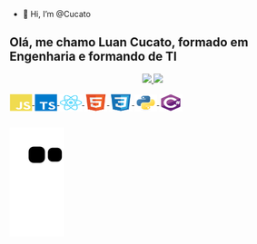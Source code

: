 - 👋 Hi, I’m @Cucato
 ## Olá, me chamo Luan Cucato, formado em Engenharia e formando de TI
<div align="center">
  <a href="https://github.com/Cucato">
  <img height="180em" src="https://github-readme-stats.vercel.app/api?username=Cucato&show_icons=true&theme=highcontrastl&include_all_commits=true&count_private=true"/>
  <img height="180em" src="https://github-readme-stats.vercel.app/api/top-langs/?username=Cucato&layout=compact&langs_count=7&theme=highcontrast"/>
</div>
<div style="display: inline_block"><br>
  <img align="center" alt="Cucato-Js" height="30" width="40" src="https://raw.githubusercontent.com/devicons/devicon/master/icons/javascript/javascript-plain.svg">
  <img align="center" alt="Cucato-Ts" height="30" width="40" src="https://raw.githubusercontent.com/devicons/devicon/master/icons/typescript/typescript-plain.svg">
  <img align="center" alt="Cucato-React" height="30" width="40" src="https://raw.githubusercontent.com/devicons/devicon/master/icons/react/react-original.svg">
  <img align="center" alt="Cucato-HTML" height="30" width="40" src="https://raw.githubusercontent.com/devicons/devicon/master/icons/html5/html5-original.svg">
  <img align="center" alt="Cucato-CSS" height="30" width="40" src="https://raw.githubusercontent.com/devicons/devicon/master/icons/css3/css3-original.svg">
  <img align="center" alt="Cucato-Python" height="30" width="40" src="https://raw.githubusercontent.com/devicons/devicon/master/icons/python/python-original.svg">
  <img align="center" alt="Cucato-Csharp" height="30" width="40" src="https://raw.githubusercontent.com/devicons/devicon/master/icons/csharp/csharp-original.svg">
  
  ##
 
<div> 
 
  ![Snake animation](https://github.com/rafaballerini/rafaballerini/blob/output/github-contribution-grid-snake.svg)
 
</div>
